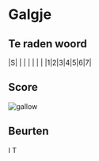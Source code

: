 # Galgje

## Te raden woord

|S| | | | | | |
|1|2|3|4|5|6|7|

## Score
![gallow](./images/2.png)

## Beurten
I
T